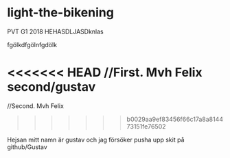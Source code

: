 # light-the-bikening
PVT G1 2018 HEHASDLJASDknlas

fgölkdfgölnfgdölk

<<<<<<< HEAD
//First. Mvh Felix
second/gustav
=======
//Second. Mvh Felix
>>>>>>> b0029aa9ef83456f66c17a8a814473151fe76502



Hejsan mitt namn är gustav och jag försöker pusha upp skit på github/Gustav